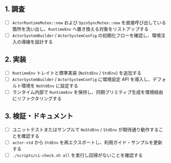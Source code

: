 ## 1. 調査
- [ ] `ActorRuntimeMutex::new` および `SpinSyncMutex::new` を直接呼び出している箇所を洗い出し、`RuntimeEnv` へ置き換える対象をリストアップする
- [ ] `ActorSystemBuilder` / `ActorSystemConfig` の初期化フローを確認し、環境注入の導線を設計する

## 2. 実装
- [ ] `RuntimeEnv` トレイトと標準実装 (`NoStdEnv` / `StdEnv`) を追加する
- [ ] `ActorSystemBuilder` / `ActorSystemConfig` に環境設定 API を導入し、デフォルト環境を `NoStdEnv` に設定する
- [ ] ランタイム内部で `RuntimeEnv` を保持し、同期プリミティブ生成を環境経由にリファクタリングする

## 3. 検証・ドキュメント
- [ ] ユニットテストまたはサンプルで `NoStdEnv` / `StdEnv` が期待通り動作することを確認する
- [ ] `actor-std` から `StdEnv` を再エクスポートし、利用ガイド・サンプルを更新する
- [ ] `./scripts/ci-check.sh all` を実行し回帰がないことを確認する
